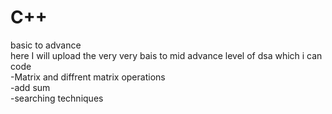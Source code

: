 # C++
basic to advance<br />
here I will upload the very very bais to mid advance level of dsa which i can code<br />
-Matrix and  diffrent matrix operations<br />
-add sum<br />
-searching techniques<br />
